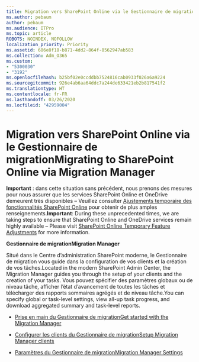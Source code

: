 ```yaml
---
title: Migration vers SharePoint Online via le Gestionnaire de migration
ms.author: pebaum
author: pebaum
ms.audience: ITPro
ms.topic: article
ROBOTS: NOINDEX, NOFOLLOW
localization_priority: Priority
ms.assetid: 686e8f18-b871-4dd2-864f-8562947ab583
ms.collection: Adm_O365
ms.custom:
- "5300030"
- "3192"
ms.openlocfilehash: b25bf02e0ccddbb7524816cab0933f026a6a9224
ms.sourcegitcommit: 926e4ab6aa64ddc7a244de633421eb2b817541f2
ms.translationtype: HT
ms.contentlocale: fr-FR
ms.lasthandoff: 03/26/2020
ms.locfileid: "42959004"
---
```

# <a name="migrating-to-sharepoint-online-via-migration-manager"></a><span data-ttu-id="10df5-102">Migration vers SharePoint Online via le Gestionnaire de migration</span><span class="sxs-lookup"><span data-stu-id="10df5-102">Migrating to SharePoint Online via Migration Manager</span></span>

<span data-ttu-id="10df5-103">**Important** : dans cette situation sans précédent, nous prenons des mesures pour nous assurer que les services SharePoint Online et OneDrive demeurent très disponibles – Veuillez consulter [Ajustements temporaire des fonctionnalités SharePoint Online](https://aka.ms/ODSPAdjustments) pour obtenir de plus amples renseignements.</span><span class="sxs-lookup"><span data-stu-id="10df5-103">**Important**: During these unprecedented times, we are taking steps to ensure that SharePoint Online and OneDrive services remain highly available – Please visit [SharePoint Online Temporary Feature Adjustments](https://aka.ms/ODSPAdjustments) for more information.</span></span>

<span data-ttu-id="10df5-104">**Gestionnaire de migration**</span><span class="sxs-lookup"><span data-stu-id="10df5-104">**Migration Manager**</span></span>

<span data-ttu-id="10df5-105">Situé dans le Centre d’administration SharePoint moderne, le Gestionnaire de migration vous guide dans la configuration de vos clients et la création de vos tâches.</span><span class="sxs-lookup"><span data-stu-id="10df5-105">Located in the modern SharePoint Admin Center, the Migration Manager guides you through the setup of your clients and the creation of your tasks.</span></span> <span data-ttu-id="10df5-106">Vous pouvez spécifier des paramètres globaux ou de niveau tâche, afficher l’état d’avancement de toutes les tâches et télécharger des rapports sommaires agrégés et de niveau tâche.</span><span class="sxs-lookup"><span data-stu-id="10df5-106">You can specify global or task-level settings, view all-up task progress, and download aggregated summary and task-level reports.</span></span>

- [<span data-ttu-id="10df5-107">Prise en main du Gestionnaire de migration</span><span class="sxs-lookup"><span data-stu-id="10df5-107">Get started with the Migration Manager</span></span>](https://docs.microsoft.com/sharepointmigration/mm-get-started)

- [<span data-ttu-id="10df5-108">Configurer les clients du Gestionnaire de migration</span><span class="sxs-lookup"><span data-stu-id="10df5-108">Setup Migration Manager clients</span></span>](https://docs.microsoft.com/sharepointmigration/mm-setup-clients)

- [<span data-ttu-id="10df5-109">Paramètres du Gestionnaire de migration</span><span class="sxs-lookup"><span data-stu-id="10df5-109">Migration Manager Settings</span></span>](https://docs.microsoft.com/sharepointmigration/mm-settings)
